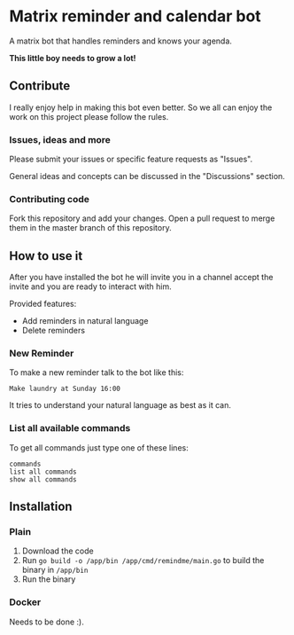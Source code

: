 # Matrix reminder and calendar bot
A matrix bot that handles reminders and knows your agenda.

**This little boy needs to grow a lot!**

## Contribute

I really enjoy help in making this bot even better. So we all can enjoy the work on this project please follow the rules. 

### Issues, ideas and more

Please submit your issues or specific feature requests as "Issues". 

General ideas and concepts can be discussed in the "Discussions" section.

### Contributing code

Fork this repository and add your changes. Open a pull request to merge them in the master branch of this repository.

## How to use it

After you have installed the bot he will invite you in a channel accept the invite and you are ready to interact with him. 

Provided features:

* Add reminders in natural language
* Delete reminders

### New Reminder

To make a new reminder talk to the bot like this: 
```
Make laundry at Sunday 16:00
```

It tries to understand your natural language as best as it can. 

### List all available commands 

To get all commands just type one of these lines:
```
commands
list all commands
show all commands
```

## Installation

### Plain

1. Download the code
2. Run `go build -o /app/bin /app/cmd/remindme/main.go` to build the binary in `/app/bin`
3. Run the binary

### Docker

Needs to be done :).
